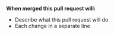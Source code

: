 **When merged this pull request will:**

- Describe what this pull request will do
- Each change in a separate line
